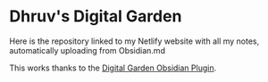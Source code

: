 # Dhruv's Digital Garden
Here is the repository linked to my Netlify website with all my notes, automatically uploading from Obsidian.md

This works thanks to the [Digital Garden Obsidian Plugin](https://github.com/oleeskild/Obsidian-Digital-Garden). 

